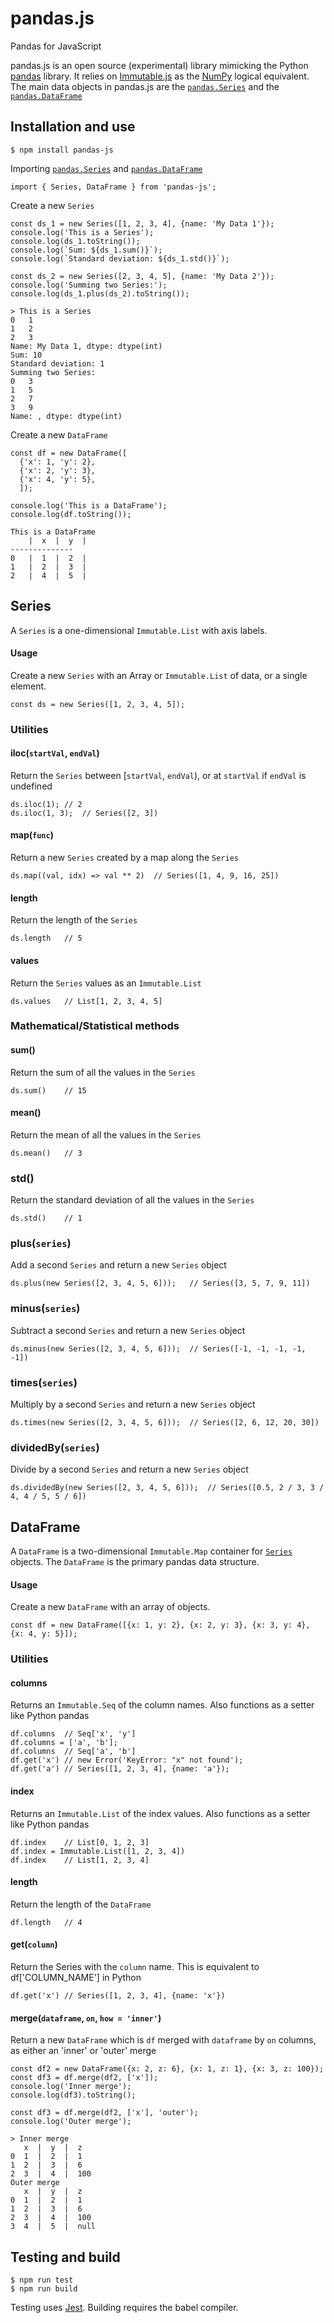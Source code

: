 # pandas.js
Pandas for JavaScript

pandas.js is an open source (experimental) library mimicking the Python [pandas](http://pandas.pydata.org/) library. It relies on [Immutable.js](https://facebook.github.io/immutable-js/) as the [NumPy](http://www.numpy.org/) logical equivalent. The main data objects in pandas.js are the [`pandas.Series`](#series) and the [`pandas.DataFrame`](#dataframe)

## Installation and use
```
$ npm install pandas-js
```

Importing [`pandas.Series`](#series) and [`pandas.DataFrame`](#dataframe)
```
import { Series, DataFrame } from 'pandas-js';
```

Create a new `Series`
```
const ds_1 = new Series([1, 2, 3, 4], {name: 'My Data 1'});
console.log('This is a Series');
console.log(ds_1.toString());
console.log(`Sum: ${ds_1.sum()}`);
console.log(`Standard deviation: ${ds_1.std()}`);

const ds_2 = new Series([2, 3, 4, 5], {name: 'My Data 2'});
console.log('Summing two Series:');
console.log(ds_1.plus(ds_2).toString());
```
```
> This is a Series
0	1
1	2
2	3
Name: My Data 1, dtype: dtype(int)
Sum: 10
Standard deviation: 1
Summing two Series:
0	3
1	5
2	7
3	9
Name: , dtype: dtype(int)
```

Create a new `DataFrame`
```
const df = new DataFrame([
  {'x': 1, 'y': 2},
  {'x': 2, 'y': 3},
  {'x': 4, 'y': 5},
  ]);

console.log('This is a DataFrame');
console.log(df.toString());
```

```
This is a DataFrame
	|  x  |  y  |
--------------
0	|  1  |  2  |
1	|  2  |  3  |
2	|  4  |  5  |
```

## Series
A `Series` is a one-dimensional `Immutable.List` with axis labels.

#### Usage
Create a new `Series` with an Array or `Immutable.List` of data, or a single element. 
```
const ds = new Series([1, 2, 3, 4, 5]);
```

### Utilities

#### iloc(`startVal`, `endVal`)
Return the `Series` between [`startVal`, `endVal`), or at `startVal` if `endVal` is undefined
```
ds.iloc(1);	// 2
ds.iloc(1, 3);	// Series([2, 3])
```

#### map(`func`)
Return a new `Series` created by a map along the `Series`
```
ds.map((val, idx) => val ** 2)	// Series([1, 4, 9, 16, 25])
```

#### length
Return the length of the `Series`
```
ds.length	// 5
```

#### values
Return the `Series` values as an `Immutable.List`
```
ds.values	// List[1, 2, 3, 4, 5]
```

### Mathematical/Statistical methods

#### sum()
Return the sum of all the values in the `Series`
```
ds.sum()	// 15 
```

#### mean()
Return the mean of all the values in the `Series`
```
ds.mean()	// 3 
```

### std()
Return the standard deviation of all the values in the `Series`
```
ds.std()	// 1
```

### plus(`series`)
Add a second `Series` and return a new  `Series` object
```
ds.plus(new Series([2, 3, 4, 5, 6]));	// Series([3, 5, 7, 9, 11])
```

### minus(`series`)
Subtract a second `Series` and return a new `Series` object
```
ds.minus(new Series([2, 3, 4, 5, 6]));	// Series([-1, -1, -1, -1, -1])
```

### times(`series`)
Multiply by a second `Series` and return a new `Series` object
```
ds.times(new Series([2, 3, 4, 5, 6]));	// Series([2, 6, 12, 20, 30])
```

### dividedBy(`series`)
Divide by a second `Series` and return a new `Series` object
```
ds.dividedBy(new Series([2, 3, 4, 5, 6]));	// Series([0.5, 2 / 3, 3 / 4, 4 / 5, 5 / 6])
```

## DataFrame
A `DataFrame` is a two-dimensional `Immutable.Map` container for [`Series`](#series) objects. The `DataFrame` is the primary pandas data structure. 

#### Usage
Create a new `DataFrame` with an array of objects. 
```
const df = new DataFrame([{x: 1, y: 2}, {x: 2, y: 3}, {x: 3, y: 4}, {x: 4, y: 5}]);
```

### Utilities

#### columns
Returns an `Immutable.Seq` of the column names. Also functions as a setter like Python pandas
```
df.columns	// Seq['x', 'y']
df.columns = ['a', 'b'];
df.columns	// Seq['a', 'b']
df.get('x')	// new Error('KeyError: "x" not found');
df.get('a')	// Series([1, 2, 3, 4], {name: 'a'});
```

#### index
Returns an `Immutable.List` of the index values. Also functions as a setter like Python pandas
```
df.index	// List[0, 1, 2, 3]
df.index = Immutable.List([1, 2, 3, 4])
df.index 	// List[1, 2, 3, 4]
```

#### length
Return the length of the `DataFrame`
```
df.length	// 4
```

#### get(`column`)
Return the Series with the `column` name. This is equivalent to df['COLUMN_NAME'] in Python
```
df.get('x')	// Series([1, 2, 3, 4], {name: 'x'})
```

#### merge(`dataframe`, `on`, `how = 'inner'`)
Return a new `DataFrame` which is `df` merged with `dataframe` by `on` columns, as either an 'inner' or 'outer' merge
```
const df2 = new DataFrame({x: 2, z: 6}, {x: 1, z: 1}, {x: 3, z: 100});
const df3 = df.merge(df2, ['x']);
console.log('Inner merge');
console.log(df3).toString();

const df3 = df.merge(df2, ['x'], 'outer');
console.log('Outer merge');
```
```
> Inner merge
   x  |  y  |  z
0  1  |  2  |  1
1  2  |  3  |  6
2  3  |  4  |  100
Outer merge
   x  |  y  |  z
0  1  |  2  |  1
1  2  |  3  |  6
2  3  |  4  |  100
3  4  |  5  |  null
```

## Testing and build
```
$ npm run test
$ npm run build
```
Testing uses [Jest](https://facebook.github.io/jest/). Building requires the babel compiler.
